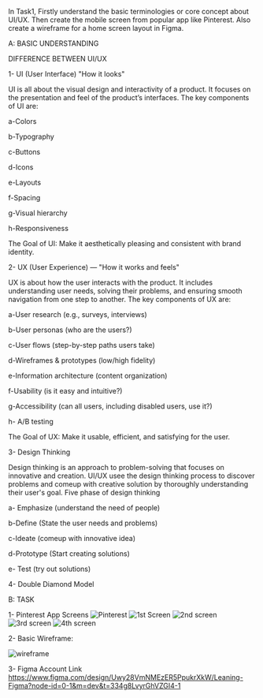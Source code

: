 In Task1, Firstly understand the basic terminologies or core concept about UI/UX. Then create the mobile screen from popular app like Pinterest. Also create a wireframe for a home screen layout in Figma.

 A: BASIC UNDERSTANDING 
   
   DIFFERENCE BETWEEN UI/UX
   
1- UI (User Interface) "How it looks" 

UI is all about the visual design and interactivity of a product. It  focuses on the presentation and feel of the product’s interfaces.
The key components of UI are:

a-Colors

b-Typography

c-Buttons

d-Icons

e-Layouts

f-Spacing

g-Visual hierarchy

h-Responsiveness

The Goal of UI: Make it aesthetically pleasing and consistent with brand identity.

2- UX (User Experience) — "How it works and feels"

UX is about how the user interacts with the product. It includes understanding user needs, solving their problems, and ensuring smooth navigation from one step to another.
The key components of UX are:

a-User research (e.g., surveys, interviews)

b-User personas (who are the users?)

c-User flows (step-by-step paths users take)

d-Wireframes & prototypes (low/high fidelity)

e-Information architecture (content organization)

f-Usability (is it easy and intuitive?)

g-Accessibility (can all users, including disabled users, use it?)

h- A/B testing 

The Goal of UX: Make it usable, efficient, and satisfying for the user.


3- Design Thinking

Design thinking is an approach to problem-solving that focuses on innovative and creation. UI/UX usee the design thinking process to discover problems and comeup with creative solution by thoroughly understanding their user's goal.
Five phase of design thinking

a- Emphasize (understand the need of people)

b-Define (State the user needs and problems)

c-Ideate (comeup with innovative idea)

d-Prototype (Start creating solutions)

e- Test (try out solutions)


4- Double Diamond Model




B: TASK

1- Pinterest App Screens
![Pinterest](https://github.com/user-attachments/assets/6ff6d65d-adad-453d-b691-9d09a554607b)
![1st Screen](https://github.com/user-attachments/assets/1e8c57df-c4e8-49d8-8131-244498c9d631)
![2nd screen](https://github.com/user-attachments/assets/8cd04eb9-1cc2-4871-9953-7b6e89b53576)
![3rd screen](https://github.com/user-attachments/assets/dc5eb214-bda1-4882-b6b7-575184a00050)
![4th screen](https://github.com/user-attachments/assets/0a1ffd06-3a58-43f2-ba00-c5c53c09f189)

2- Basic Wireframe:

![wireframe](https://github.com/user-attachments/assets/44c7ce49-cb9f-4bd8-b91e-433a8e75514a)

3- Figma Account Link
https://www.figma.com/design/Uwy28VmNMEzER5PpukrXkW/Leaning-Figma?node-id=0-1&m=dev&t=334g8LvyrGhVZGI4-1


  
